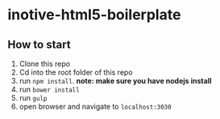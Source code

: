 # inotive-html5-boilerplate

## How to start

1. Clone this repo
2. Cd into the root folder of this repo
3. run `npm install`. **note: make sure you have nodejs install**
4. run `bower install`
5. run `gulp`
6. open browser and navigate to `localhost:3030`
